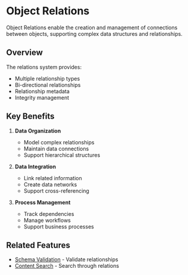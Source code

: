 # Object Relations

Object Relations enable the creation and management of connections between objects, supporting complex data structures and relationships.

## Overview

The relations system provides:
- Multiple relationship types
- Bi-directional relationships
- Relationship metadata
- Integrity management

## Key Benefits

1. **Data Organization**
   - Model complex relationships
   - Maintain data connections
   - Support hierarchical structures

2. **Data Integration**
   - Link related information
   - Create data networks
   - Support cross-referencing

3. **Process Management**
   - Track dependencies
   - Manage workflows
   - Support business processes

## Related Features

- [Schema Validation](schema-validation.md) - Validate relationships
- [Content Search](content-search.md) - Search through relations 